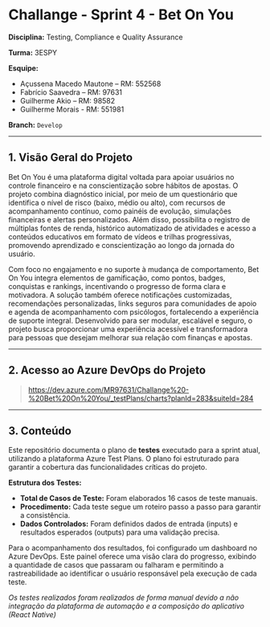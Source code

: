 # Challange - Sprint 4 - Bet On You

**Disciplina:** Testing, Compliance e Quality Assurance

**Turma:** 3ESPY

**Esquipe:**

- Açussena Macedo Mautone – RM: 552568
- Fabrício Saavedra – RM: 97631
- Guilherme Akio – RM: 98582
- Guilherme Morais - RM: 551981

**Branch:** ```Develop```

---

## 1. Visão Geral do Projeto

Bet On You é uma plataforma digital voltada para apoiar usuários no controle financeiro e na conscientização sobre hábitos de apostas. O projeto combina diagnóstico inicial, por meio de um questionário que identifica o nível de risco (baixo, médio ou alto), com recursos de acompanhamento contínuo, como painéis de evolução, simulações financeiras e alertas personalizados. Além disso, possibilita o registro de múltiplas fontes de renda, histórico automatizado de atividades e acesso a conteúdos educativos em formato de vídeos e trilhas progressivas, promovendo aprendizado e conscientização ao longo da jornada do usuário.

Com foco no engajamento e no suporte à mudança de comportamento, Bet On You integra elementos de gamificação, como pontos, badges, conquistas e rankings, incentivando o progresso de forma clara e motivadora. A solução também oferece notificações customizadas, recomendações personalizadas, links seguros para comunidades de apoio e agenda de acompanhamento com psicólogos, fortalecendo a experiência de suporte integral. Desenvolvido para ser modular, escalável e seguro, o projeto busca proporcionar uma experiência acessível e transformadora para pessoas que desejam melhorar sua relação com finanças e apostas.

---

## 2. Acesso ao Azure DevOps do Projeto
> https://dev.azure.com/MR97631/Challange%20-%20Bet%20On%20You/_testPlans/charts?planId=283&suiteId=284

---

## 3. Conteúdo

Este repositório documenta o plano de **testes** executado para a sprint atual, utilizando a plataforma Azure Test Plans. O plano foi estruturado para garantir a cobertura das funcionalidades críticas do projeto.

**Estrutura dos Testes:**
* **Total de Casos de Teste:** Foram elaborados 16 casos de teste manuais.
* **Procedimento:** Cada teste segue um roteiro passo a passo para garantir a consistência.
* **Dados Controlados:** Foram definidos dados de entrada (inputs) e resultados esperados (outputs) para uma validação precisa.

Para o acompanhamento dos resultados, foi configurado um dashboard no Azure DevOps. Este painel oferece uma visão clara do progresso, exibindo a quantidade de casos que passaram ou falharam e permitindo a rastreabilidade ao identificar o usuário responsável pela execução de cada teste.

_Os testes realizados foram realizados de forma manual devido a não integração da plataforma de automação e a composição do aplicativo (React Native)_
